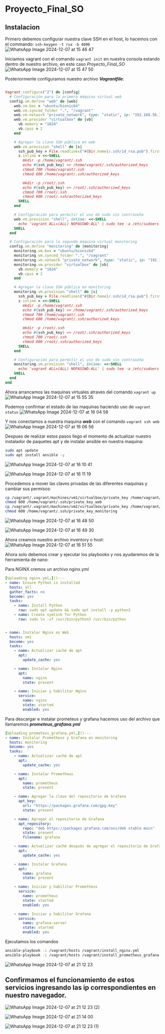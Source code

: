 # Proyecto_Final_SO

## Instalacion
Primero debemos configurar nuestra clave SSH en el host, lo hacemos con el commando: ```ssh-keygen -t rsa -b 4096```
![WhatsApp Image 2024-12-07 at 15 46 47](https://github.com/user-attachments/assets/69ccc798-57b8-4c3e-9adc-37b42ad8c403)


Iniciamos vagrant con el comando ```vagrant init``` en nuestra consola estando dentro de nuestro archivo, en este caso *Proyecto_Final_SO*
![WhatsApp Image 2024-12-07 at 15 47 50](https://github.com/user-attachments/assets/48e4d920-15bb-4ea9-b50f-f7740c216fb3)

Posteriormente configuramos nuestro archivo ***Vagrantfile***:
```ruby

Vagrant.configure("2") do |config|
  # Configuración para la primera máquina virtual web
  config.vm.define "web" do |web|
    web.vm.box = "ubuntu/bionic64"
    web.vm.synced_folder ".", "/vagrant"
    web.vm.network "private_network", type: "static", ip: "192.168.56.101"
    web.vm.provider "virtualbox" do |vb|
      vb.memory = "1024"
      vb.cpus = 2
    end

    # Agregar la clave SSH pública en web
    web.vm.provision "shell" do |s|
      ssh_pub_key = File.readlines("#{Dir.home}/.ssh/id_rsa.pub").first.strip
      s.inline = <<-SHELL
        mkdir -p /home/vagrant/.ssh
        echo #{ssh_pub_key} >> /home/vagrant/.ssh/authorized_keys
        chmod 700 /home/vagrant/.ssh
        chmod 600 /home/vagrant/.ssh/authorized_keys

        mkdir -p /root/.ssh
        echo #{ssh_pub_key} >> /root/.ssh/authorized_keys
        chmod 700 /root/.ssh
        chmod 600 /root/.ssh/authorized_keys
      SHELL
    end

    # Configuración para permitir el uso de sudo sin contraseña
    web.vm.provision "shell", inline: <<-SHELL
      echo 'vagrant ALL=(ALL) NOPASSWD:ALL' | sudo tee -a /etc/sudoers
    SHELL
  end

  # Configuración para la segunda máquina virtual monitoring
  config.vm.define "monitoring" do |monitoring|
    monitoring.vm.box = "ubuntu/bionic64"
    monitoring.vm.synced_folder ".", "/vagrant"
    monitoring.vm.network "private_network", type: "static", ip: "192.168.56.102"
    monitoring.vm.provider "virtualbox" do |vb|
      vb.memory = "1024"
      vb.cpus = 2
    end

    # Agregar la clave SSH pública en monitoring
    monitoring.vm.provision "shell" do |s|
      ssh_pub_key = File.readlines("#{Dir.home}/.ssh/id_rsa.pub").first.strip
      s.inline = <<-SHELL
        mkdir -p /home/vagrant/.ssh
        echo #{ssh_pub_key} >> /home/vagrant/.ssh/authorized_keys
        chmod 700 /home/vagrant/.ssh
        chmod 600 /home/vagrant/.ssh/authorized_keys

        mkdir -p /root/.ssh
        echo #{ssh_pub_key} >> /root/.ssh/authorized_keys
        chmod 700 /root/.ssh
        chmod 600 /root/.ssh/authorized_keys
      SHELL
    end

    # Configuración para permitir el uso de sudo sin contraseña
    monitoring.vm.provision "shell", inline: <<-SHELL
      echo 'vagrant ALL=(ALL) NOPASSWD:ALL' | sudo tee -a /etc/sudoers
    SHELL
  end
end
```

Ahora arrancamos las maquinas virtuales atraves del comando ```vagrant up```
![WhatsApp Image 2024-12-07 at 15 55 35](https://github.com/user-attachments/assets/e3863f11-6e03-41bd-921d-8150c423f3f2)

Podemos confirmar el estado de las maquinas haciendo uso de ```vagrant status```
![WhatsApp Image 2024-12-07 at 16 04 58](https://github.com/user-attachments/assets/a767e385-4eb3-471d-8c3f-378e56d17740)

Y nos conectamos a nuestra maquina ***web*** con el comando ```vagrant ssh web```
![WhatsApp Image 2024-12-07 at 16 06 56](https://github.com/user-attachments/assets/e350d3fb-1ad7-430c-b01c-097586fc3bcb)

Despues de realizar estos pasos llego el momento de actualizar nuestro instalador de paquetes apt y de instalar ansible en nuestra maquina:
```bash
sudo apt update
sudo apt install ansible -y
```
![WhatsApp Image 2024-12-07 at 16 10 41](https://github.com/user-attachments/assets/4528e63b-5f60-44f4-91b1-ff03e2c0fb37)

![WhatsApp Image 2024-12-07 at 16 11 19](https://github.com/user-attachments/assets/b24b36e7-95ae-4a79-b691-3ce867d6f654)

Procedemos a mover las claves privadas de las diferentes maquinas y cambiar sus permisos:
```bash
cp /vagrant/.vagrant/machines/vm1/virtualbox/private_key /home/vagrant/.ssh/private_key_web
chmod 600 /home/vagrant/.ssh/private_key_web
cp /vagrant/.vagrant/machines/vm2/virtualbox/private_key /home/vagrant/.ssh/private_key_monitoring
chmod 600 /home/vagrant/.ssh/private_key_monitoring
```
![WhatsApp Image 2024-12-07 at 16 48 50](https://github.com/user-attachments/assets/a46b2a2e-c38b-4b59-a837-2584b684cb13)

![WhatsApp Image 2024-12-07 at 16 49 30](https://github.com/user-attachments/assets/7ab15d4b-455d-4d6c-8c4e-37aa40c1db5a)

Ahora creamos nuestro archivo inventory o host:
![WhatsApp Image 2024-12-07 at 16 51 55](https://github.com/user-attachments/assets/e3762e10-0ef1-479c-be47-4fc74e284155)

Ahora solo debemos crear y ejecutar los playbooks y nos ayudaremos de la herramienta de nano:               

Para NGINX cremos un archivo nginx.yml
```yml
[Uploading nginx.yml…]()---
- name: Ensure Python is installed
  hosts: all
  gather_facts: no 
  become: yes
  tasks:
    - name: Install Python
      raw: sudo apt update && sudo apt install -y python3
    - name: Create symlink for Python
      raw: sudo ln -sf /usr/bin/python3 /usr/bin/python


- name: Instalar Nginx en Web
  hosts: vm1
  become: yes
  tasks:
    - name: Actualizar caché de apt
      apt:
        update_cache: yes

    - name: Instalar Nginx
      apt:
        name: nginx
        state: present

    - name: Iniciar y habilitar Nginx
      service:
        name: nginx
        state: started
        enabled: yes
```
Para descargar e instalar prometeus y grafana hacemos uso del archivo que llamaremos ***prometeus_grafana.yml***

```yml
[Uploading prometeus_grafana.yml…]()---
- name: Instalar Prometheus y Grafana en monitoring
  hosts: monitoring
  become: yes
  tasks:
    - name: Actualizar caché de apt
      apt:
        update_cache: yes

    - name: Instalar Prometheus
      apt:
        name: prometheus
        state: present

    - name: Agregar la clave del repositorio de Grafana
      apt_key:
        url: "https://packages.grafana.com/gpg.key"
        state: present

    - name: Agregar el repositorio de Grafana
      apt_repository:
        repo: "deb https://packages.grafana.com/oss/deb stable main"
        state: present
        filename: grafana

    - name: Actualizar caché después de agregar el repositorio de Grafana
      apt:
        update_cache: yes

    - name: Instalar Grafana
      apt:
        name: grafana
        state: present

    - name: Iniciar y habilitar Prometheus
      service:
        name: prometheus
        state: started
        enabled: yes

    - name: Iniciar y habilitar Grafana
      service:
        name: grafana-server
        state: started
        enabled: yes

```
Ejecutamos los comandos
```bash
ansible-playbook -i /vagrant/hosts /vagrant/install_nginx.yml
ansible-playbook -i /vagrant/hosts /vagrant/install_prometheus_grafana.yml
```
![WhatsApp Image 2024-12-07 at 21 12 23](https://github.com/user-attachments/assets/24e5940a-6f22-4d90-9b9b-5645e1af870f)

## Confirmamos el funcionamiento de estos servicios ingresando las ip correspondientes en nuestro navegador.

![WhatsApp Image 2024-12-07 at 21 12 23 (2)](https://github.com/user-attachments/assets/6bfecf45-f7ab-4848-ba6f-d85c8220b44f)

![WhatsApp Image 2024-12-07 at 21 14 00](https://github.com/user-attachments/assets/c32d5219-8096-4a76-a4e1-a062753911ea)

![WhatsApp Image 2024-12-07 at 21 12 23 (1)](https://github.com/user-attachments/assets/b3ba189f-2403-4dea-b858-b82d113673e5)



